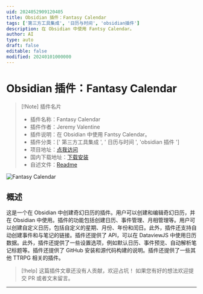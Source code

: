 ```yaml
---
uid: 2024052909120405
title: Obsidian 插件：Fantasy Calendar
tags: ['第三方工具集成', '日历与时间', 'obsidian插件']
description: 在 Obsidian 中使用 Fantsy Calendar。
author: AI
type: auto
draft: false
editable: false
modified: 20240101000000
---
```


# Obsidian 插件：Fantasy Calendar

> [!Note] 插件名片
> - 插件名称：Fantasy Calendar
> - 插件作者：Jeremy Valentine
> - 插件说明：在 Obsidian 中使用 Fantsy Calendar。
> - 插件分类：[' 第三方工具集成 ', ' 日历与时间 ', 'obsidian 插件 ']
> - 项目地址：[点我访问](https://github.com/fantasycalendar/obsidian-fantasy-calendar)
> - 国内下载地址：[下载安装](https://pkmer.cn/products/plugin/pluginMarket/?fantasy-calendar)
> - 自述文件：[Readme](https://ghproxy.net/https://raw.githubusercontent.com/fantasycalendar/obsidian-fantasy-calendar/master/README.md)

![Fantasy Calendar](https://cdn.pkmer.cn/covers/fantasy-calendar.PNG!pkmer)

## 概述

这是一个在 Obsidian 中创建奇幻日历的插件。用户可以创建和编辑奇幻日历，并在 Obsidian 中使用。插件的功能包括创建日历、事件管理、月相管理等。用户可以创建自定义日历，包括自定义的星期、月份、年份和闰日。此外，插件还支持自动创建事件和与笔记的链接。插件还提供了 API，可以在 DataviewJS 中使用日历数据。此外，插件还提供了一些设置选项，例如默认日历、事件预览、自动解析笔记标题等。插件还提供了 GitHub 安装和源代码构建的说明。插件还提供了一些其他 TTRPG 相关的插件。

> [!help]
> 这篇插件文章还没有人贡献，欢迎占坑！
> 如果您有好的想法欢迎提交 PR 或者文末留言。

---



